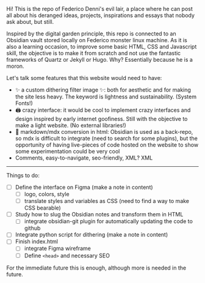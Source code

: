Hi! This is the repo of Federico Denni's evil lair, a place where he can post all about his deranged ideas, projects, inspirations and essays that nobody ask about, but still.

Inspired by the digital garden principle, this repo is connected to an Obsidian vault stored locally on Federico monster linux machine. As it is also a learning occasion, to improve some basic HTML, CSS and Javascript skill, the objective is to make it from scratch and not use the fantastic frameworks of Quartz or Jekyll or Hugo. Why? Essentially because he is a moron.

Let's talk some features that this website would need to have:

- ✨ a custom dithering filter image ✨: both for aesthetic and for making the site less heavy. The keyword is lightness and sustainability. (System Fonts!)
- 🖨️ crazy interface: it would be cool to implement crazy interfaces and design inspired by early internet goofiness. Still with the objective to make a light website. (No external libraries!)
- 📄 markdown/mdx conversion in html: Obsidian is used as a back-repo, so mdx is difficult to integrate (need to search for some plugins), but the opportunity of having live-pieces of code hosted on the website to show some experimentation could be very cool
- Comments, easy-to-navigate, seo-friendly, XML? XML

---

Things to do:
- [ ] Define the interface on Figma (make a note in content)
	- [ ] logo, colors, style
	- [ ] translate styles and variables as CSS (need to find a way to make CSS bearable)
- [ ] Study how to slug the Obsidian notes and transform them in HTML
	- [ ] integrate obsidian-git plugin for automatically updating the code to github
- [ ] Integrate python script for dithering (make a note in content)
- [ ] Finish index.html
	- [ ] integrate Figma wireframe
	- [ ] Define `<head>` and necessary SEO

For the immediate future this is enough, although more is needed in the future.